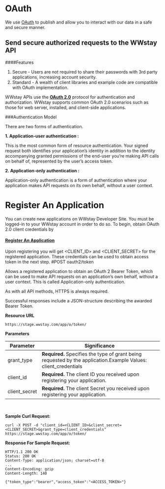 # OAuth 

We use [OAuth](http://oauth.net/) to publish and allow
you to interact with our data in a safe and secure manner.

## Send secure authorized requests to the WWstay API

####Features 

1. Secure - 
Users are not required to share their passwords with 3rd party applications, increasing account security.
2. Standard - 
A wealth of client libraries and example code are compatible with OAuth implementation.

WWstay APIs use the **[OAuth 2.0](http://tools.ietf.org/html/rfc6749)** protocol for authentication and authorization. 
WWstay supports common OAuth 2.0 scenarios such as those for web server, installed, and client-side applications.

###Authentication Model

There are two forms of authentication.

**1. Application-user authentication :**

This is the most common form of resource authentication. 
Your signed request both identifies your application’s identity 
in addition to the identity accompanying granted permissions of 
the end-user you’re making API calls on behalf of, 
represented by the user’s access token.


**2. Application-only authentication :**

Application-only authentication is a form of authentication where 
your application makes API requests on its own behalf, without a user context.

# Register An Application


You can create new applications on WWstay Developer Site. 
You must be logged-in to your WWstay account in order to do so.
To begin, obtain OAuth 2.0 client credentials by
<h4><a href="https://stage.wwstay.com/app/o/applications/" target="_blank" class="btn btn-primary" style="text-align:center;">Register An Application</a></h4>

Upon registering you will get <CLIENT_ID> and <CLIENT_SECRET> for the registered application.
These credentials can be used to obtain access token in the next step.
#POST oauth2/token

Allows a registered application to obtain an OAuth 2 Bearer Token, 
which can be used to make API requests on an application’s own behalf, without a user context. 
This is called Application-only authentication.

As with all API methods, HTTPS is always required.

Successful responses include a JSON-structure describing the awarded Bearer Token.

**Resource URL**

```
https://stage.wwstay.com/app/o/token/
```

**Parameters**

|Parameter       | Significance                                                                                                        |
|----------------|---------------------------------------------------------------------------------------------------------------------|
| grant_type     | **Required.** Specifies the type of grant being requested by the application.Example Values: client_credentials |                
| client_id      | **Required.** The client ID you received upon registering your application.                                         |
| client_secret  | **Required.** The client Secret you received upon registering your application.                                     |

&nbsp;

**Sample Curl Request:**

```
curl -X POST -d "client_id=<CLIENT_ID>&client_secret=<CLIENT_SECRET>&grant_type=client_credentials" https://stage.wwstay.com/app/o/token/
```

**Response For Sample Request:**

```
HTTP/1.1 200 OK
Status: 200 OK
Content-Type: application/json; charset=utf-8
...
Content-Encoding: gzip
Content-Length: 140

{"token_type":"bearer","access_token":"<ACCESS_TOKEN>"}

```

